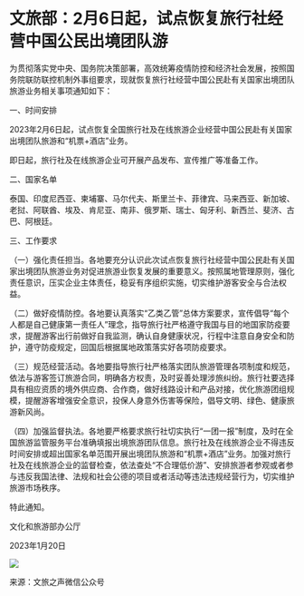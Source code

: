 # 文旅部：2月6日起，试点恢复旅行社经营中国公民出境团队游

为贯彻落实党中央、国务院决策部署，高效统筹疫情防控和经济社会发展，按照国务院联防联控机制外事组要求，现就恢复旅行社经营中国公民赴有关国家出境团队旅游业务相关事项通知如下：

一、时间安排

2023年2月6日起，试点恢复全国旅行社及在线旅游企业经营中国公民赴有关国家出境团队旅游和“机票+酒店”业务。

即日起，旅行社及在线旅游企业可开展产品发布、宣传推广等准备工作。

二、国家名单

泰国、印度尼西亚、柬埔寨、马尔代夫、斯里兰卡、菲律宾、马来西亚、新加坡、老挝、阿联酋、埃及、肯尼亚、南非、俄罗斯、瑞士、匈牙利、新西兰、斐济、古巴、阿根廷。

三、工作要求

（一）强化责任担当。各地要充分认识此次试点恢复旅行社经营中国公民赴有关国家出境团队旅游业务对促进旅游业恢复发展的重要意义。按照属地管理原则，强化责任意识，压实企业主体责任，稳妥有序组织实施，切实维护游客安全与合法权益。

（二）做好疫情防控。各地要认真落实“乙类乙管”总体方案要求，宣传倡导“每个人都是自己健康第一责任人”理念，指导旅行社严格遵守我国与目的地国家防疫要求，提醒游客出行前做好自我监测，确认自身健康状况，行程中注意自身安全和防护，遵守防疫规定，回国后根据属地政策落实好各项防疫要求。

（三）规范经营活动。各地要指导旅行社严格落实团队旅游管理各项制度和规范，依法与游客签订旅游合同，明确各方权责，及时妥善处理涉旅纠纷。旅行社要选择具有相应资质的境外供应商、合作商，做好线路设计和产品对接，优化旅游团组规模，提醒游客增强安全意识，投保人身意外伤害等保险，倡导文明、绿色、健康旅游新风尚。

（四）加强监督执法。各地要严格要求旅行社切实执行“一团一报”制度，及时在全国旅游监管服务平台准确填报出境旅游团队信息。旅行社及在线旅游企业不得违反时间安排或超出国家名单范围开展出境团队旅游和“机票+酒店”业务。加强对旅行社及在线旅游企业的监督检查，依法查处“不合理低价游”、安排旅游者参观或者参与违反我国法律、法规和社会公德的项目或者活动等违法违规经营行为，切实维护旅游市场秩序。

特此通知。

文化和旅游部办公厅

2023年1月20日

![](https://inews.gtimg.com/newsapp_bt/0/15620345904/1000)

来源：文旅之声微信公众号

